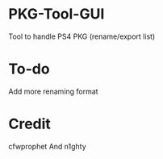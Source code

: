 # PKG-Tool-GUI
Tool to handle PS4 PKG (rename/export list)

# To-do
Add more renaming format

# Credit
cfwprophet And n1ghty
